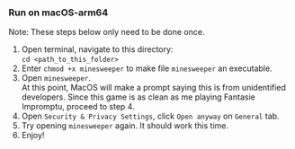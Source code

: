 ### Run on macOS-arm64
Note: These steps below only need to be done once.
1. Open terminal, navigate to this directory: <br>
`cd <path_to_this_folder>`
2. Enter `chmod +x minesweeper` to make file `minesweeper` an executable.
3. Open `minesweeper`. <br>
At this point, MacOS will make a prompt saying this is from unidentified developers. Since this game is as clean as me playing Fantasie Impromptu, proceed to step 4.
4. Open `Security & Privacy Settings`, click `Open anyway` on `General` tab.
5. Try opening `minesweeper` again. It should work this time.
6. Enjoy!
